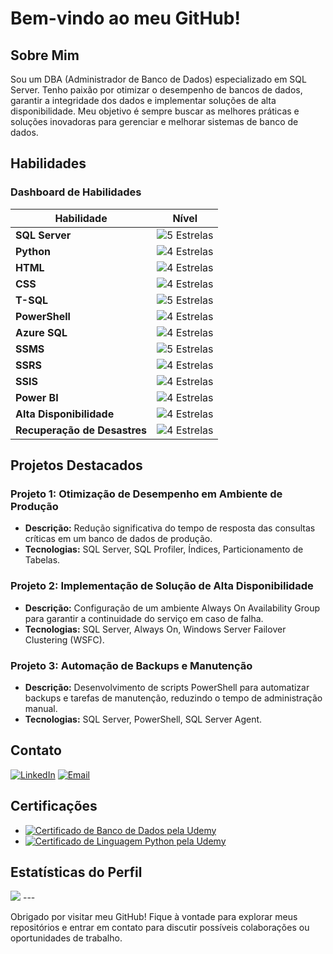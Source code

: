 # Bem-vindo ao meu GitHub!

## Sobre Mim

Sou um DBA (Administrador de Banco de Dados) especializado em SQL Server. Tenho paixão por otimizar o desempenho de bancos de dados, garantir a integridade dos dados e implementar soluções de alta disponibilidade. Meu objetivo é sempre buscar as melhores práticas e soluções inovadoras para gerenciar e melhorar sistemas de banco de dados.

## Habilidades

### Dashboard de Habilidades

| Habilidade     | Nível                                                                                          |
|----------------|-------------------------------------------------------------------------------------------------|
| **SQL Server** | ![5 Estrelas](https://img.shields.io/badge/Nível-★★★★★-brightgreen)                             |
| **Python**     | ![4 Estrelas](https://img.shields.io/badge/Nível-★★★★☆-blue)                                    |
| **HTML**       | ![4 Estrelas](https://img.shields.io/badge/Nível-★★★★☆-orange)                                  |
| **CSS**        | ![4 Estrelas](https://img.shields.io/badge/Nível-★★★★☆-yellow)                                  |
| **T-SQL**      | ![5 Estrelas](https://img.shields.io/badge/Nível-★★★★★-green)                                   |
| **PowerShell** | ![4 Estrelas](https://img.shields.io/badge/Nível-★★★★☆-blue)                                    |
| **Azure SQL**  | ![4 Estrelas](https://img.shields.io/badge/Nível-★★★★☆-brightblue)                              |
| **SSMS**       | ![5 Estrelas](https://img.shields.io/badge/Nível-★★★★★-brightgreen)                             |
| **SSRS**       | ![4 Estrelas](https://img.shields.io/badge/Nível-★★★★☆-yellowgreen)                             |
| **SSIS**       | ![4 Estrelas](https://img.shields.io/badge/Nível-★★★★☆-yellowgreen)                             |
| **Power BI**   | ![4 Estrelas](https://img.shields.io/badge/Nível-★★★★☆-yellowgreen)                             |
| **Alta Disponibilidade** | ![4 Estrelas](https://img.shields.io/badge/Nível-★★★★☆-yellowgreen)                   |
| **Recuperação de Desastres** | ![4 Estrelas](https://img.shields.io/badge/Nível-★★★★☆-yellowgreen)              |

## Projetos Destacados

### Projeto 1: Otimização de Desempenho em Ambiente de Produção
- **Descrição:** Redução significativa do tempo de resposta das consultas críticas em um banco de dados de produção.
- **Tecnologias:** SQL Server, SQL Profiler, Índices, Particionamento de Tabelas.

### Projeto 2: Implementação de Solução de Alta Disponibilidade
- **Descrição:** Configuração de um ambiente Always On Availability Group para garantir a continuidade do serviço em caso de falha.
- **Tecnologias:** SQL Server, Always On, Windows Server Failover Clustering (WSFC).

### Projeto 3: Automação de Backups e Manutenção
- **Descrição:** Desenvolvimento de scripts PowerShell para automatizar backups e tarefas de manutenção, reduzindo o tempo de administração manual.
- **Tecnologias:** SQL Server, PowerShell, SQL Server Agent.

## Contato

[![LinkedIn](https://img.shields.io/badge/LinkedIn-Perfil-blue)](https://www.linkedin.com/in/anir-rodolfo-silva-fachinetto-41292a189/)
[![Email](https://img.shields.io/badge/Email-rodolfo.facneto@gmail.com-red)](mailto:rodolfo.facneto@gmail.com)

## Certificações

- [![Certificado de Banco de Dados pela Udemy](https://img.shields.io/badge/Udemy-Banco%20de%20Dados-orange)](https://www.udemy.com/certificate/UC-a12a2b5a-e5fa-42fd-bf01-faae3f98d99e/)
- [![Certificado de Linguagem Python pela Udemy](https://img.shields.io/badge/Udemy-Python-orange)](https://www.udemy.com/certificate/UC-f4555900-7d75-4094-924b-28fa1bef0100/)

## Estatísticas do Perfil

<picture>
  <source
    srcset="https://github-readme-stats.vercel.app/api?username=Dolfo01&show_icons=true&theme=dracula"
    media="(prefers-color-scheme: dark)"
  />
  <source
    srcset="https://github-readme-stats.vercel.app/api?username=Dolfo01&show_icons=true"
    media="(prefers-color-scheme: light), (prefers-color-scheme: no-preference)"
  />
  <img src="https://github-readme-stats.vercel.app/api?username=Dolfo01&show_icons=true" />
  
</picture>
---

Obrigado por visitar meu GitHub! Fique à vontade para explorar meus repositórios e entrar em contato para discutir possíveis colaborações ou oportunidades de trabalho.





